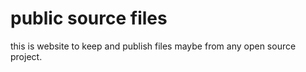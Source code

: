 # public source files

 this is website to keep and publish files maybe from any open source project. 